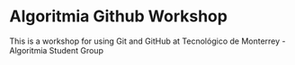 # Algoritmia Github Workshop
This is a workshop for using Git and GitHub at Tecnológico de Monterrey - Algoritmia Student Group
